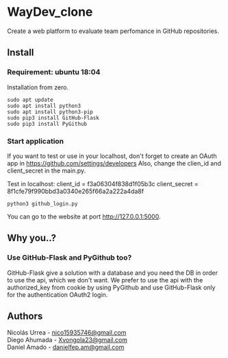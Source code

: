 # WayDev_clone
Create a web platform to evaluate team perfomance in GitHub repositories.

## Install
### Requirement: ubuntu 18:04
Installation from zero.
```
sudo apt update
sudo apt install python3
sudo apt install python3-pip
sudo pip3 install GitHub-Flask
sudo pip3 install PyGithub
```

### Start application
If you want to test or use in your localhost, don't forget to create an OAuth app in https://github.com/settings/developers
Also, change the clien_id and client_secret in the main.py.

Test in localhost:
client_id = f3a06304f838d1f05b3c
client_secret = 8f1cfe79f990bbd3a0340e265f66a2a222a4da8f

```
python3 github_login.py
```

You can go to the website at port http://127.0.0.1:5000.

## Why you..?
### Use GitHub-Flask and PyGithub too?
GitHub-Flask give a solution with a database and you need the DB in order to use the api, which we don't want. We prefer to use the api with the authorized_key from cookie by using PyGithub and use GitHub-Flask only for the authentication OAuth2 login.

## Authors
Nicolás Urrea - nico15935746@gmail.com\
Diego Ahumada - Xvongola23@gmail.com\
Daniel Amado - danielfep.am@gmail.com
